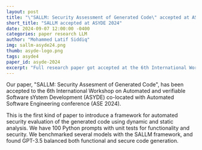 ```yaml
---
layout: post
title: "\"SALLM: Security Assessment of Generated Code\" accepted at ASYDE 2024 (ASE Workshop)"
short_title: "SALLM accepted at ASYDE 2024"
date: 2024-09-07 12:00:00 -0400
categories: paper research LLM
author: "Mohammed Latif Siddiq"
img: sallm-asyde24.png
thumb: asyde-logo.png
tags: asyde4
paper_id: asyde-2024
excerpt: "Full research paper got accepted at the 6th International Workshop on Automated and verifiable Software sYstem Development co-located with Automated Software Engineering Conference (ASE 2024)."
---
```


Our paper, "SALLM: Security Assesment of Generated Code", has been accepted to the 6th International Workshop on Automated and verifiable Software sYstem Development (ASYDE) co-located with Automated Software Engineering conference (ASE 2024).

This is the first kind of paper to introduce a framework for automated security evaluation of the generated code using dynamic and static analysis. We have 100 Python prompts with unit tests for functionality and security. We benchmarked several models with the SALLM framework, and found GPT-3.5 balanced both functional and secure code generation.
